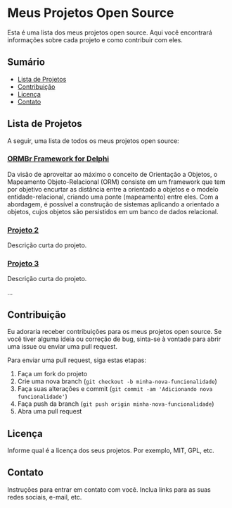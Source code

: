 <!-- Título -->
# Meus Projetos Open Source

<!-- Descrição -->
Esta é uma lista dos meus projetos open source. Aqui você encontrará informações sobre cada projeto e como contribuir com eles.

## Sumário

- [Lista de Projetos](#lista-de-projetos)
- [Contribuição](#contribuição)
- [Licença](#licença)
- [Contato](#contato)

<!-- Lista de Projetos -->
## Lista de Projetos

A seguir, uma lista de todos os meus projetos open source:

### [ORMBr Framework for Delphi](https://github.com/HashLoad/ORMBr)

Da visão de aproveitar ao máximo o conceito de Orientação a Objetos, o Mapeamento Objeto-Relacional (ORM) consiste em um framework que tem por objetivo encurtar as distância entre a orientado a objetos e o modelo entidade-relacional, criando uma ponte (mapeamento) entre eles. Com a abordagem, é possível a construção de sistemas aplicando a orientado a objetos, cujos objetos são persistidos em um banco de dados relacional.

### [Projeto 2](https://github.com/seu-usuario/projeto-2)

Descrição curta do projeto.

### [Projeto 3](https://github.com/seu-usuario/projeto-3)

Descrição curta do projeto.

...

<!-- Contribuição -->
## Contribuição

Eu adoraria receber contribuições para os meus projetos open source. Se você tiver alguma ideia ou correção de bug, sinta-se à vontade para abrir uma issue ou enviar uma pull request.

Para enviar uma pull request, siga estas etapas:

1. Faça um fork do projeto
2. Crie uma nova branch (`git checkout -b minha-nova-funcionalidade`)
3. Faça suas alterações e commit (`git commit -am 'Adicionando nova funcionalidade'`)
4. Faça push da branch (`git push origin minha-nova-funcionalidade`)
5. Abra uma pull request

<!-- Licença -->
## Licença

Informe qual é a licença dos seus projetos. Por exemplo, MIT, GPL, etc.

<!-- Contato -->
## Contato

Instruções para entrar em contato com você. Inclua links para as suas redes sociais, e-mail, etc.
